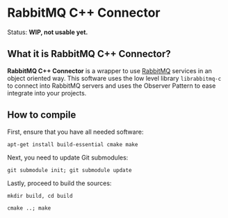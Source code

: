 # RabbitMQ C++ Connector

Status: **WIP, not usable yet.**

## What it is RabbitMQ C++ Connector?

**RabbitMQ C++ Connector** is a wrapper to use [RabbitMQ](http://www.rabbitmq.com) services in an object oriented
way.  This software uses the low level library `librabbitmq-c` to connect into
RabbitMQ servers and uses the Observer Pattern to ease integrate into your projects.

## How to compile

First, ensure that you have all needed software:

  `apt-get install build-essential cmake make`

Next, you need to update Git submodules:

  `git submodule init; git submodule update`

Lastly, proceed to build the sources:

  `mkdir build, cd build`
  
  `cmake ..; make`

